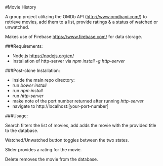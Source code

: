 #Movie History

A group project utilizing the OMDb API (http://www.omdbapi.com/) to retrieve movies, add them to a list, provide ratings & a status of watched or unwatched.

Makes use of Firebase https://www.firebase.com/ for data storage.

###Requirements:
- Node.js https://nodejs.org/en/
- Installation of http-server via _npm install -g http-server_

###Post-clone Installation:
- inside the main repo directory:
 - run _bower install_
 - run _npm install_
 - run _http-server_
 - make note of the port number returned after running _http-server_
- navigate to http://localhost:[your-port-number]

###Usage:

Search filters the list of movies, add adds the movie with the provided title to the database.

Watched/Unwatched button toggles between the two states.

Slider provides a rating for the movie.

Delete removes the movie from the database.
